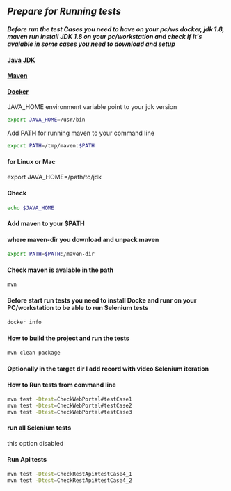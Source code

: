 ## _Prepare for Running tests_
#### _Before run the test Cases you need to have on your pc/ws docker, jdk 1.8, maven run install JDK 1.8 on your pc/workstation and check if it's avalable in some cases you need to download and setup_
#### [Java JDK](https://www.oracle.com/cis/java/technologies/javase/javase8-archive-downloads.html)
#### [Maven ](https://maven.apache.org/download.cgi)
#### [Docker](https://www.docker.com/products/docker-desktop/)

JAVA_HOME environment variable point to your jdk version
```sh
export JAVA_HOME=/usr/bin
```

Add PATH for running maven to your command line
```sh
export PATH=/tmp/maven:$PATH
```

#### for Linux or Mac
export JAVA_HOME=/path/to/jdk

#### Check
```sh
echo $JAVA_HOME
```

#### Add maven to your $PATH
#### where maven-dir you download and unpack maven
```sh
export PATH=$PATH:/maven-dir
```

#### Check maven is avalable in the path
```sh
mvn
```

#### Before start run tests you need to install Docke and runr on your PC/workstation to be able to run Selenium tests
```sh
docker info
```

#### How to build the project and run the tests
```sh
mvn clean package
```

#### Optionally in the target dir I add record with video Selenium iteration
#### How to Run tests from command line
```sh
mvn test -Dtest=CheckWebPortal#testCase1
mvn test -Dtest=CheckWebPortal#testCase2
mvn test -Dtest=CheckWebPortal#testCase3
```
#### run all Selenium tests
this option disabled

#### Run Api tests
```sh
mvn test -Dtest=CheckRestApi#testCase4_1
mvn test -Dtest=CheckRestApi#testCase4_2
```


